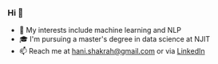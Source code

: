 ### Hi 👋

- 🧠 My interests include machine learning and NLP
- 🎓 I'm pursuing a master's degree in data science at NJIT
- 📫 Reach me at hani.shakrah@gmail.com or via [LinkedIn](https://www.linkedin.com/in/hani-shakrah/)

<!--
**HaniShakrah/HaniShakrah** is a ✨ _special_ ✨ repository because its `README.md` (this file) appears on your GitHub profile.

Here are some ideas to get you started:

- 🔭 I’m currently working on ...
- 🌱 I’m currently learning ...
- 👯 I’m looking to collaborate on ...
- 🤔 I’m looking for help with ...
- 💬 Ask me about ...
- 📫 How to reach me: ...
- 😄 Pronouns: ...
- ⚡ Fun fact: ...
-->
